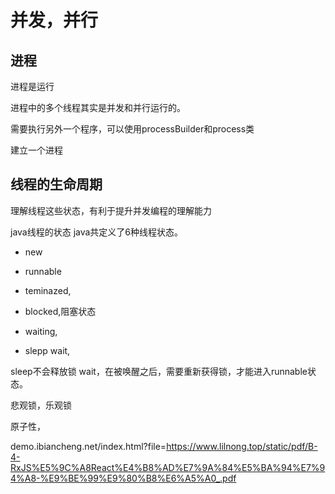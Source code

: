 


# 并发，并行

## 进程

进程是运行


进程中的多个线程其实是并发和并行运行的。







需要执行另外一个程序，可以使用processBuilder和process类

建立一个进程




## 线程的生命周期


理解线程这些状态，有利于提升并发编程的理解能力

java线程的状态
java共定义了6种线程状态。


- new
- runnable
- teminazed,


- blocked,阻塞状态
- waiting,
- slepp wait,


sleep不会释放锁
wait，在被唤醒之后，需要重新获得锁，才能进入runnable状态。





悲观锁，乐观锁

原子性，






demo.ibiancheng.net/index.html?file=https://www.lilnong.top/static/pdf/B-4-RxJS%E5%9C%A8React%E4%B8%AD%E7%9A%84%E5%BA%94%E7%94%A8-%E9%BE%99%E9%80%B8%E6%A5%A0_.pdf








